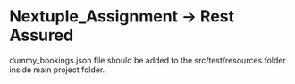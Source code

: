 # Nextuple_Assignment -> Rest Assured
dummy_bookings.json file should be added to the src/test/resources folder inside main project folder.
